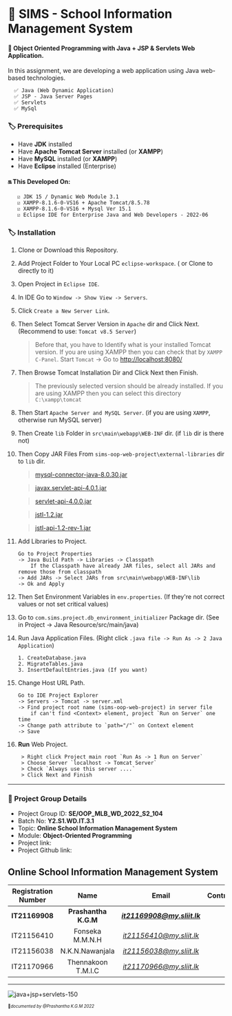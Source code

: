 # **🏫 SIMS -  School Information Management System**

#### 🔖 Object Oriented Programming with Java + JSP & Servlets Web Application.
  In this assignment, we are developing a web application using Java web-based technologies. 
 
      ✅ Java (Web Dynamic Application)   
      ✅ JSP - Java Server Pages   
      ✅ Servlets    
      ✅ MySql


### 🏷️ Prerequisites

- Have **JDK** installed
- Have **Apache Tomcat Server** installed (or **XAMPP**)
- Have **MySQL** installed (or **XAMPP**) 
- Have **Eclipse** installed (Enterprise)

#### 🔛 This Developed On: 
       ☑️ JDK 15 / Dynamic Web Module 3.1
       ☑️ XAMPP-8.1.6-0-VS16 + Apache Tomcat/8.5.78
       ☑️ XAMPP-8.1.6-0-VS16 + Mysql Ver 15.1
       ☑️ Eclipse IDE for Enterprise Java and Web Developers - 2022-06


### 🏷️ Installation

01.  Clone or Download this Repository.
02.  Add Project Folder to Your Local PC `eclipse-workspace`. ( or Clone to directly to it)
03.  Open Project in `Eclipse IDE`.
04.  In IDE Go to `Window -> Show View -> Servers`.
05.  Click `Create a New Server Link`.
06.  Then Select Tomcat Server Version in `Apache` dir and Click Next. (Recommend to use: `Tomcat v8.5 Server`)
    
      > Before that, you have to Identify what is your installed Tomcat version. If you are using XAMPP then you can check that by `XAMPP C-Panel`.  Start `Tomcat` -> Go to <a href="http://localhost:8080/">http://localhost:8080/</a>
    
07.  Then Browse Tomcat Installation Dir and Click Next then Finish.
    
      > The previously selected version should be already installed. If you are using XAMPP then you can select this directory ` C:\xampp\tomcat `

08.  Then Start `Apache Server and MySQL Server`. (if you are using `XAMPP`, otherwise run MySQL server)
09.  Then Create `lib` Folder in ` src\main\webapp\WEB-INF ` dir. (if `lib` dir is there not)
10.  Then Copy JAR Files From ` sims-oop-web-project\external-libraries ` dir to `lib` dir. 

      > <a href="https://jar-download.com/?search_box=mysql-connector-java-8.0.30" target="_blank">mysql-connector-java-8.0.30.jar</a>
      
      > <a href="https://jar-download.com/?search_box=javax.servlet-api-4.0.1" target="_blank">javax.servlet-api-4.0.1.jar</a>
      
      > <a href="https://jar-download.com/?search_box=servlet-api-4.0.0" target="_blank">servlet-api-4.0.0.jar</a>
      
      > <a href="https://jar-download.com/?search_box=jstl-1.2" target="_blank">jstl-1.2.jar</a>
      
      > <a href="https://jar-download.com/?search_box=jstl-api-1.2-rev-1" target="_blank">jstl-api-1.2-rev-1.jar</a>

11. Add Libraries to Project.

        Go to Project Properties 
        -> Java Build Path -> Libraries -> Classpath 
            If the Classpath have already JAR files, select all JARs and remove those from classpath
        -> Add JARs -> Select JARs from src\main\webapp\WEB-INF\lib 
        -> Ok and Apply

12. Then Set Environment Variables in `env.properties`. (If they're not correct values or not set critical values)

13. Go to ` com.sims.project.db_environment_initializer ` Package dir. (See in Project -> Java Resource/src/main/java)
14. Run Java Application Files. (Right click `.java file -> Run As -> 2 Java Application`)
        
        1. CreateDatabase.java
        2. MigrateTables.java
        3. InsertDefaultEntries.java (If you want)
        
15. Change Host URL Path. 

        Go to IDE Project Explorer 
        -> Servers -> Tomcat -> server.xml 
        -> Find project root name (sims-oop-web-project) in server file 
            if can't find <Context> element, project `Run on Server` one time 
        -> Change path attribute to `path="/"` on Context element 
        -> Save 

16. **Run** Web Project. 

         > Right click Project main root `Run As -> 1 Run on Server`
         > Choose Server `localhost -> Tomcat Server`
         > Check `Always use this server ....`
         > Click Next and Finish

_____________________

### 🔖 Project Group Details

* Project Group ID: **SE/OOP_MLB_WD_2022_S2_104**
* Batch No: **Y2.S1.WD.IT.3.1**
* Topic: **Online School Information Management System**
* Module: **Object-Oriented Programming**
* Project link: 
* Project Github link: 

## Online School Information Management System

| Registration Number | Name | Email | Contribution |
| :---: | :---: | :---: | :---: |
| **IT21169908** | **Prashantha K.G.M** | ***it21169908@my.sliit.lk*** |  |
| IT21156410 | Fonseka M.M.N.H | *it21156410@my.sliit.lk* |  |
| IT21156038 | N.K.N.Nawanjala | *it21156038@my.sliit.lk* |  |
| IT21170966 | Thennakoon T.M.I.C | *it21170966@my.sliit.lk* |  |

______________

![java+jsp+servlets-150](https://user-images.githubusercontent.com/99706983/191255194-30daa1eb-09e7-4dd8-801b-2ce67c8ed9cb.png)

<sub><sup>📌*documented by @Prashantha K.G.M 2022*</sup></sub>


